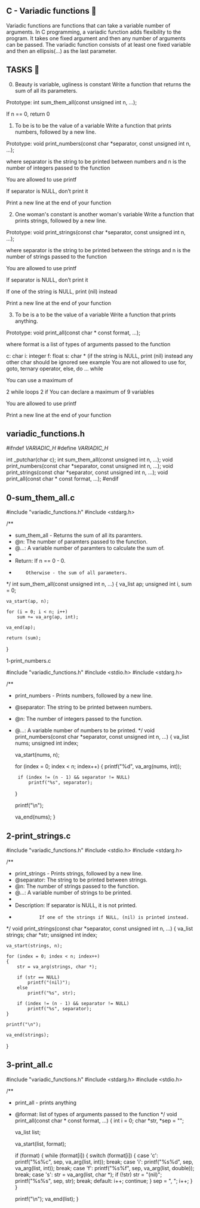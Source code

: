 ## C - Variadic functions 📁
Variadic functions are functions that can take a variable number of arguments. In C programming, a variadic function adds flexibility to the program. It takes one fixed argument and then any number of arguments can be passed. The variadic function consists of at least one fixed variable and then an ellipsis(…) as the last parameter.

## TASKS 📃
0. Beauty is variable, ugliness is constant
Write a function that returns the sum of all its parameters.

Prototype: int sum_them_all(const unsigned int n, ...);

If n == 0, return 0

1. To be is to be the value of a variable
Write a function that prints numbers, followed by a new line.

Prototype: void print_numbers(const char *separator, const unsigned int n, ...);

where separator is the string to be printed between numbers and n is the number of integers passed to the function

You are allowed to use printf

If separator is NULL, don’t print it

Print a new line at the end of your function

2. One woman's constant is another woman's variable
Write a function that prints strings, followed by a new line.

Prototype: void print_strings(const char *separator, const unsigned int n, ...);

where separator is the string to be printed between the strings and n is the number of strings passed to the function

You are allowed to use printf

If separator is NULL, don’t print it

If one of the string is NULL, print (nil) instead

Print a new line at the end of your function

3. To be is a to be the value of a variable
Write a function that prints anything.

Prototype: void print_all(const char * const format, ...);

where format is a list of types of arguments passed to the function

c: char
i: integer
f: float
s: char * (if the string is NULL, print (nil) instead
any other char should be ignored
see example
You are not allowed to use for, goto, ternary operator, else, do ... while

You can use a maximum of

2 while loops
2 if
You can declare a maximum of 9 variables

You are allowed to use printf

Print a new line at the end of your function


## variadic_functions.h

#ifndef _VARIADIC_H_
#define _VARIADIC_H_

int _putchar(char c);
int sum_them_all(const unsigned int n, ...);
void print_numbers(const char *separator, const unsigned int n, ...);
void print_strings(const char *separator, const unsigned int n, ...);
void print_all(const char * const format, ...);
#endif


## 0-sum_them_all.c

#include "variadic_functions.h"
#include <stdarg.h>

/**
 * sum_them_all - Returns the sum of all its paramters.
 * @n: The number of paramters passed to the function.
 * @...: A variable number of paramters to calculate the sum of.
 *
 * Return: If n == 0 - 0.
 *         Otherwise - the sum of all parameters.
 */
int sum_them_all(const unsigned int n, ...)
{
	va_list ap;
	unsigned int i, sum = 0;

	va_start(ap, n);

	for (i = 0; i < n; i++)
		sum += va_arg(ap, int);

	va_end(ap);

	return (sum);
}













1-print_numbers.c

#include "variadic_functions.h"
#include <stdio.h>
#include <stdarg.h>

/**
 * print_numbers - Prints numbers, followed by a new line.
 * @separator: The string to be printed between numbers.
 * @n: The number of integers passed to the function.
 * @...: A variable number of numbers to be printed.
 */
void print_numbers(const char *separator, const unsigned int n, ...)
{
	va_list nums;
	unsigned int index;

	va_start(nums, n);

	for (index = 0; index < n; index++)
	{
		printf("%d", va_arg(nums, int));

		if (index != (n - 1) && separator != NULL)
			printf("%s", separator);
	}

	printf("\n");

	va_end(nums);
}


## 2-print_strings.c

#include "variadic_functions.h"
#include <stdio.h>
#include <stdarg.h>

/**
 * print_strings - Prints strings, followed by a new line.
 * @separator: The string to be printed between strings.
 * @n: The number of strings passed to the function.
 * @...: A variable number of strings to be printed.
 *
 * Description: If separator is NULL, it is not printed.
 *              If one of the strings if NULL, (nil) is printed instead.
 */
void print_strings(const char *separator, const unsigned int n, ...)
{
	va_list strings;
	char *str;
	unsigned int index;

	va_start(strings, n);

	for (index = 0; index < n; index++)
	{
		str = va_arg(strings, char *);

		if (str == NULL)
			printf("(nil)");
		else
			printf("%s", str);

		if (index != (n - 1) && separator != NULL)
			printf("%s", separator);
	}

	printf("\n");

	va_end(strings);
}

## 3-print_all.c

#include "variadic_functions.h"
#include <stdarg.h>
#include <stdio.h>

/**
 * print_all - prints anything
 * @format: list of types of arguments passed to the function
 */
void print_all(const char * const format, ...)
{
	int i = 0;
	char *str, *sep = "";

	va_list list;

	va_start(list, format);

	if (format)
	{
		while (format[i])
		{
			switch (format[i])
			{
				case 'c':
					printf("%s%c", sep, va_arg(list, int));
					break;
				case 'i':
					printf("%s%d", sep, va_arg(list, int));
					break;
				case 'f':
					printf("%s%f", sep, va_arg(list, double));
					break;
				case 's':
					str = va_arg(list, char *);
					if (!str)
						str = "(nil)";
					printf("%s%s", sep, str);
					break;
				default:
					i++;
					continue;
			}
			sep = ", ";
			i++;
		}
	}

	printf("\n");
	va_end(list);
}
